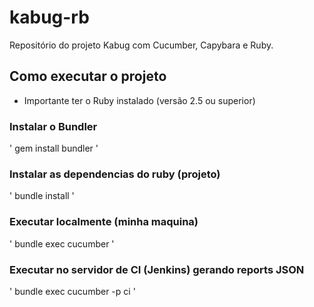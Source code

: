 # kabug-rb
Repositório do projeto Kabug com Cucumber, Capybara e Ruby.


## Como executar o projeto

* Importante ter o Ruby instalado (versão 2.5 ou superior)

### Instalar o Bundler
'
gem install bundler
'

### Instalar as dependencias do ruby (projeto)
'
bundle install
'

### Executar localmente (minha maquina)
'
bundle exec cucumber
'

### Executar no servidor de CI (Jenkins) gerando reports JSON
'
bundle exec cucumber -p ci
'
